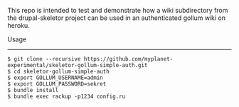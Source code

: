 This repo is intended to test and demonstrate how a wiki subdirectory
from the drupal-skeletor project can be used in an authenticated gollum
wiki on heroku.


Usage
_____

    $ git clone --recursive https://github.com/myplanet-experimental/skeletor-gollum-simple-auth.git
    $ cd skeletor-gollum-simple-auth
    $ export GOLLUM_USERNAME=admin
    $ export GOLLUM_PASSWORD=sekret
    $ bundle install
    $ bundle exec rackup -p1234 config.ru
